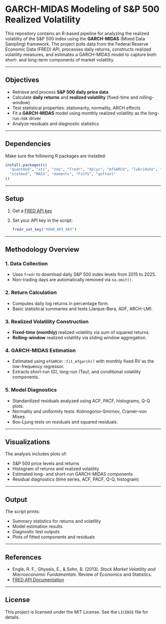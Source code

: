 # GARCH-MIDAS Modeling of S&P 500 Realized Volatility

This repository contains an R-based pipeline for analyzing the realized volatility of the S&P 500 index using the **GARCH-MIDAS** (Mixed Data Sampling) framework. The project pulls data from the Federal Reserve Economic Data (FRED) API, processes daily returns, constructs realized volatility measures, and estimates a GARCH-MIDAS model to capture both short- and long-term components of market volatility.

---

## Objectives

- Retrieve and process **S&P 500 daily price data**
- Calculate **daily returns** and **realized volatility** (fixed-time and rolling-window)
- Test statistical properties: stationarity, normality, ARCH effects
- Fit a **GARCH-MIDAS** model using monthly realized volatility as the long-run risk driver
- Analyze residuals and diagnostic statistics

---

## Dependencies

Make sure the following R packages are installed:

```r
install.packages(c(
  "quantmod", "xts", "zoo", "fredr", "dplyr", "mfGARCH", "lubridate", "tseries",
  "statmod", "MASS", "moments", "FinTS", "goftest"
))
````

---

## Setup

1. Get a [FRED API key](https://fred.stlouisfed.org/docs/api/api_key.html)
2. Set your API key in the script:

   ```r
   fredr_set_key("YOUR_API_KEY")
   ```

---

## Methodology Overview

### 1. **Data Collection**

* Uses `fredr` to download daily S\&P 500 index levels from 2015 to 2025.
* Non-trading days are automatically removed via `na.omit()`.

### 2. **Return Calculation**

* Computes daily log returns in percentage form.
* Basic statistical summaries and tests (Jarque-Bera, ADF, ARCH-LM).

### 3. **Realized Volatility Construction**

* **Fixed-time (monthly)** realized volatility via sum of squared returns.
* **Rolling-window** realized volatility via sliding window aggregation.

### 4. **GARCH-MIDAS Estimation**

* Estimated using `mfGARCH::fit_mfgarch()` with monthly fixed RV as the low-frequency regressor.
* Extracts short-run (G), long-run (Tau), and conditional volatility components.

### 5. **Model Diagnostics**

* Standardized residuals analyzed using ACF, PACF, histograms, Q-Q plots.
* Normality and uniformity tests: Kolmogorov-Smirnov, Cramér–von Mises.
* Box-Ljung tests on residuals and squared residuals.

---

## Visualizations

The analysis includes plots of:

* S\&P 500 price levels and returns
* Histogram of returns and realized volatility
* Estimated long- and short-run GARCH-MIDAS components
* Residual diagnostics (time series, ACF, PACF, Q-Q, histogram)

---

## Output

The script prints:

* Summary statistics for returns and volatility
* Model estimation results
* Diagnostic test outputs
* Plots of fitted components and residuals

---

## References

* Engle, R. F., Ghysels, E., & Sohn, B. (2013). *Stock Market Volatility and Macroeconomic Fundamentals*. Review of Economics and Statistics.
* [FRED API Documentation](https://fred.stlouisfed.org/docs/api/fred/)

---

## License

This project is licensed under the MIT License. See the `LICENSE` file for details.
